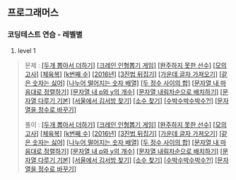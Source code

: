 ## 프로그래머스 
### 코딩테스트 연습 - 레벨별 

1. level 1
> 문제 :
[[두개 뽑아서 더하기]](https://programmers.co.kr/learn/courses/30/lessons/68644)
[[크레인 인형뽑기 게임]](https://programmers.co.kr/learn/courses/30/lessons/64061)
[[완주하지 못한 선수]](https://programmers.co.kr/learn/courses/30/lessons/42576)
[[모의고사]](https://programmers.co.kr/learn/courses/30/lessons/42840)
[[체육복]](https://programmers.co.kr/learn/courses/30/lessons/42862)
[[k번째 수]](https://programmers.co.kr/learn/courses/30/lessons/42748)
[[2016년]](https://programmers.co.kr/learn/courses/30/lessons/12901)
[[3진법 뒤집기]](https://programmers.co.kr/learn/courses/30/lessons/68935)
[[가운데 글자 가져오기]](https://programmers.co.kr/learn/courses/30/lessons/12903)
[[같은 숫자는 싫어]](https://programmers.co.kr/learn/courses/30/lessons/12906)
[[나누어 떨어지는 숫자 배열]](https://programmers.co.kr/learn/courses/30/lessons/12910)
[[두 정수 사이의 합]](https://programmers.co.kr/learn/courses/30/lessons/12912)
[[문자열 내 마음대로 정렬하기]](https://programmers.co.kr/learn/courses/30/lessons/12915)
[[문자열 내 p와 y의 개수]](https://programmers.co.kr/learn/courses/30/lessons/12916)
[[문자열 내림차순으로 배치하기]](https://programmers.co.kr/learn/courses/30/lessons/12917)
[[문자열 다루기 기본]](https://programmers.co.kr/learn/courses/30/lessons/12918)
[[서울에서 김서방 찾기]](https://programmers.co.kr/learn/courses/30/lessons/12919)
[[소수 찾기]](https://programmers.co.kr/learn/courses/30/lessons/12921)
[[수박수박수박수?!]](https://programmers.co.kr/learn/courses/30/lessons/12922)
[[문자열을 정수로 바꾸기]](https://programmers.co.kr/learn/courses/30/lessons/12925)
>
> 풀이 :
[[두개 뽑아서 더하기]](./step/01_level1/두개뽑아서더하기.py)
[[크레인 인형뽑기 게임]](./step/01_level1/크레인인형뽑기게임.py)
[[완주하지 못한 선수]](./step/01_level1/완주하지못한선수.py)
[[모의고사]](./step/01_level1/모의고사.py)
[[체육복]](./step/01_level1/체육복.py)
[[k번째 수]](./step/01_level1/k번째수.py)
[[2016년]](./step/01_level1/2016년.py)
[[3진법 뒤집기]](./step/01_level1/3진법뒤집기.py)
[[가운데 글자 가져오기]](./step/01_level1/가운데글자가져오기.py)
[[같은 숫자는 싫어]](./step/01_level1/같은숫자는싫어.py)
[[나누어 떨어지는 숫자 배열]](./step/01_level1/나누어떨어지는숫자배열.py)
[[두 정수 사이의 합]](./step/01_level1/두정수사이의합.py)
[[문자열 내 마음대로 정렬하기]](./step/01_level1/문자열내마음대로정렬하기.py)
[[문자열 내 p와 y의 개수]](./step/01_level1/문자열내p와y의개수.py)
[[문자열 내림차순으로 배치하기]](./step/01_level1/문자열내림차순으로배치하기.py)
[[문자열 다루기 기본]](./step/01_level1/문자열다루기기본.py)
[[서울에서 김서방 찾기]](./step/01_level1/서울에서김서방찾기.py)
[[소수 찾기]](./step/01_level1/소수찾기.py)
[[수박수박수박수?!]](./step/01_level1/수박수박수박수박수.py)
[[문자열을 정수로 바꾸기]](./step/01_level1/문자열을정수로바꾸기.py)
>


